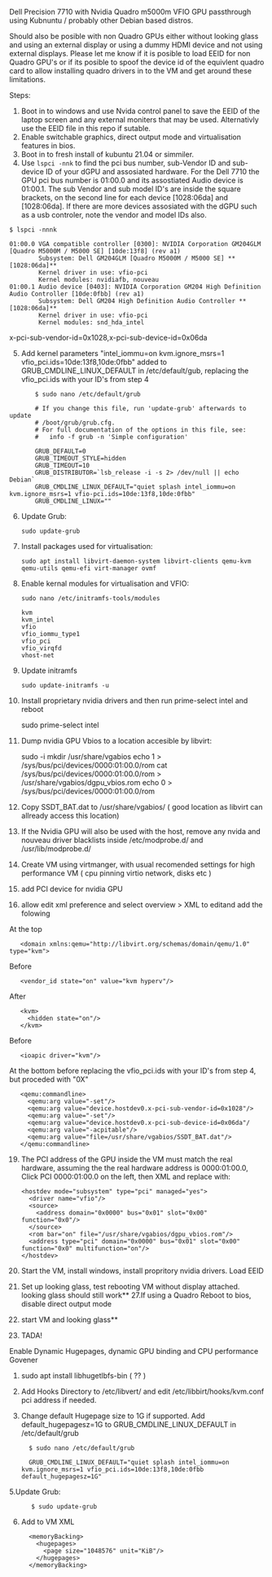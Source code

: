 Dell Precision 7710 with Nvidia Quadro m5000m VFIO GPU passthrough using Kubnuntu / probably other Debian based distros.

Should also be posible with non Quadro GPUs either without looking glass and using an external display or using a dummy HDMI device and not using external displays.  Please let me know if it is posible to load EEID for non Quadro GPU's or if its posible to spoof the device id of the equivlent quadro card to allow installing quadro drivers in to the VM and get around these limitations. 


Steps:

1. Boot in to windows and use Nvida control panel to save the EEID of the laptop screen and any external moniters that may be used. Alternativly use the EEID file in this repo if sutable.
2. Enable switchable graphics, direct output mode and virtualisation features in bios.
3. Boot in to fresh install of kubuntu 21.04 or simmiler.
4. Use ```lspci -nnk``` to find the pci bus number, sub-Vendor ID and  sub-device ID of your dGPU and assosiated hardware. For the Dell 7710 the GPU pci bus number is 01:00.0 and its assostiated Audio device is 01:00.1.   The sub Vendor and sub model ID's are inside the square brackets, on the second line for each device  [1028:06da] and [1028:06da]. If there are more devices assosiated with the dGPU such as a usb controler, note the vendor and model IDs also.

```
$ lspci -nnnk

01:00.0 VGA compatible controller [0300]: NVIDIA Corporation GM204GLM [Quadro M5000M / M5000 SE] [10de:13f8] (rev a1)
        Subsystem: Dell GM204GLM [Quadro M5000M / M5000 SE] **[1028:06da]**
        Kernel driver in use: vfio-pci
        Kernel modules: nvidiafb, nouveau
01:00.1 Audio device [0403]: NVIDIA Corporation GM204 High Definition Audio Controller [10de:0fbb] (rev a1)
        Subsystem: Dell GM204 High Definition Audio Controller **[1028:06da]**
        Kernel driver in use: vfio-pci
        Kernel modules: snd_hda_intel
```      
x-pci-sub-vendor-id=0x1028,x-pci-sub-device-id=0x06da
          
5. Add kernel parameters "intel_iommu=on kvm.ignore_msrs=1 vfio_pci.ids=10de:13f8,10de:0fbb" added to GRUB_CMDLINE_LINUX_DEFAULT in /etc/default/gub, replacing the vfio_pci.ids with your ID's from step 4

```
       $ sudo nano /etc/default/grub

       # If you change this file, run 'update-grub' afterwards to update
       # /boot/grub/grub.cfg.
       # For full documentation of the options in this file, see:
       #   info -f grub -n 'Simple configuration'

       GRUB_DEFAULT=0
       GRUB_TIMEOUT_STYLE=hidden
       GRUB_TIMEOUT=10
       GRUB_DISTRIBUTOR=`lsb_release -i -s 2> /dev/null || echo Debian`
       GRUB_CMDLINE_LINUX_DEFAULT="quiet splash intel_iommu=on kvm.ignore_msrs=1 vfio-pci.ids=10de:13f8,10de:0fbb"
       GRUB_CMDLINE_LINUX=""
```

6. Update Grub:

       sudo update-grub
          
7. Install packages used for virtualisation:

       sudo apt install libvirt-daemon-system libvirt-clients qemu-kvm qemu-utils qemu-efi virt-manager ovmf

8. Enable kernal modules for virtualisation and VFIO:

       sudo nano /etc/initramfs-tools/modules
          
       kvm
       kvm_intel
       vfio
       vfio_iommu_type1
       vfio_pci
       vfio_virqfd
       vhost-net


9. Update initramfs 

       sudo update-initramfs -u
          
10. Install proprietary nvidia drivers and then run prime-select intel and reboot

       sudo prime-select intel
          
11. Dump nvidia GPU Vbios to a location accesible by libvirt:

       sudo -i
       mkdir /usr/share/vgabios
       echo 1 > /sys/bus/pci/devices/0000:01:00.0/rom
       cat /sys/bus/pci/devices/0000:01:00.0/rom > /usr/share/vgabios/dgpu_vbios.rom
       echo 0 > /sys/bus/pci/devices/0000:01:00.0/rom

12. Copy SSDT_BAT.dat to /usr/share/vgabios/ ( good location as libvirt can allready access this location)

13. If the Nvidia GPU will also be used with the host, remove any nvida and nouveau driver blacklists inside /etc/modprobe.d/ and /usr/lib/modprobe.d/ 

15. Create VM using virtmanger,  with usual recomended settings for high performance VM ( cpu pinning virtio network, disks etc )
16. add PCI device for nvidia GPU
17. allow edit xml preference and select overview > XML to editand add the folowing

At the top
  
       <domain xmlns:qemu="http://libvirt.org/schemas/domain/qemu/1.0" type="kvm">
        
Before </hyperv>

       <vendor_id state="on" value="kvm hyperv"/>

After </hyperv>

       <kvm>
         <hidden state="on"/>
       </kvm>

Before </features>
      
       <ioapic driver="kvm"/>

At the bottom before </domain> replacing the vfio_pci.ids with your ID's from step 4, but proceded with "0X"

       <qemu:commandline>
         <qemu:arg value="-set"/>
         <qemu:arg value="device.hostdev0.x-pci-sub-vendor-id=0x1028"/>
         <qemu:arg value="-set"/>
         <qemu:arg value="device.hostdev0.x-pci-sub-device-id=0x06da"/ 
         <qemu:arg value="-acpitable"/>
         <qemu:arg value="file=/usr/share/vgabios/SSDT_BAT.dat"/>
       </qemu:commandline>
        
        
        
19. The PCI address of the GPU inside the VM must match the real hardware, assuming the the real hardware address is 0000:01:00.0,  Click PCI 0000:01:00.0 on the left, then XML and replace with: 


        <hostdev mode="subsystem" type="pci" managed="yes">
          <driver name="vfio"/>
          <source>
            <address domain="0x0000" bus="0x01" slot="0x00" function="0x0"/>
          </source>
          <rom bar="on" file="/usr/share/vgabios/dgpu_vbios.rom"/>
          <address type="pci" domain="0x0000" bus="0x01" slot="0x00" function="0x0" multifunction="on"/>
        </hostdev>
    
    
23. Start the VM, install windows, install propritory nvidia drivers. Load EEID
26. Set up looking glass, test rebooting VM without display attached.  looking glass should still work**
27.If using a Quadro Reboot to bios,  disable direct output mode
31. start VM and looking glass**
32.  TADA! 

  

Enable Dynamic Hugepages, dynamic GPU binding and CPU performance Govener
 1. sudo apt install libhugetlbfs-bin ( ?? ) 
 2. Add Hooks Directory to /etc/libvert/ and edit /etc/libbirt/hooks/kvm.conf  pci address if needed.    
 3. Change default Hugepage size to 1G if supported. Add default_hugepagesz=1G to GRUB_CMDLINE_LINUX_DEFAULT in /etc/default/grub


          $ sudo nano /etc/default/grub
          
          GRUB_CMDLINE_LINUX_DEFAULT="quiet splash intel_iommu=on kvm.ignore_msrs=1 vfio_pci.ids=10de:13f8,10de:0fbb default_hugepagesz=1G"

                  
 5.Update Grub:

          $ sudo update-grub
          
 6. Add to VM XML
 
          <memoryBacking>
            <hugepages>
              <page size="1048576" unit="KiB"/>
            </hugepages>
          </memoryBacking>

   

